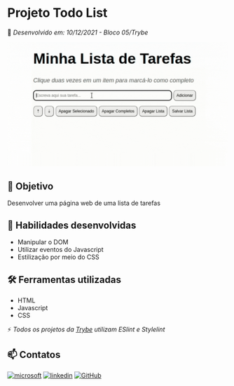 # Projeto Todo List

:rocket: *Desenvolvido em: 10/12/2021 - Bloco 05/Trybe*

![App Gif](./img/todo-list.gif)

## :dart: Objetivo

Desenvolver uma página web de uma lista de tarefas

## :brain: Habilidades desenvolvidas

- Manipular o DOM
- Utilizar eventos do Javascript
- Estilização por meio do CSS

## :hammer_and_wrench: Ferramentas utilizadas

- HTML
- Javascript
- CSS

:zap: *Todos os projetos da [Trybe](https://www.betrybe.com/?utm_medium=cpc&utm_source=google&utm_campaign=Brand&utm_content=ad03_din_h&gclid=Cj0KCQjw852XBhC6ARIsAJsFPN0TgLB25i-0iaTXpXGAYC5i-3mDoTto4laUGYI5XZFJpSlNbrojLuUaAs6cEALw_wcB) utilizam ESlint e Stylelint*

## :mailbox: Contatos

[![microsoft](https://img.shields.io/badge/Microsoft_Outlook-0078D4?style=for-the-badge&logo=microsoft-outlook&logoColor=white)](jacque.sx@hotmail.com)
[![linkedin](https://img.shields.io/badge/linkedin-0A66C2?style=for-the-badge&logo=linkedin&logoColor=white)](https://www.linkedin.com/in/jacqueline-sxds/)
[![GitHub](https://img.shields.io/badge/GitHub-100000?style=for-the-badge&logo=github&logoColor=white)](https://github.com/Jacqueline-Silva)
